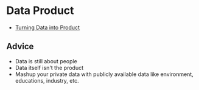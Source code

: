 # Data Product

* [Turning Data into Product](http://www.juiceanalytics.com/writing/turning-data-into-product)

## Advice

* Data is still about people
* Data itself isn't the product
* Mashup your private data with publicly available data like environment, educations, industry, etc.
